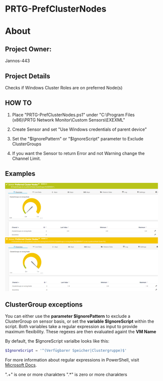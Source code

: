 # PRTG-PrefClusterNodes
# About

## Project Owner:

Jannos-443

## Project Details

Checks if Windows Cluster Roles are on preferred Node(s)

## HOW TO

1. Place "PRTG-PrefClusterNodes.ps1" under "C:\Program Files (x86)\PRTG Network Monitor\Custom Sensors\EXEXML"

2. Create Sensor and set "Use Windows credentials of parent device" 

4. Set the "$IgnorePattern" or "$IgnoreScript" parameter to Exclude ClusterGroups

5. If you want the Sensor to return Error and not Warning change the Channel Limit.


## Examples
![PRTG-PrefClusterNodes](media/PrefClusterNodes-OK.png)
![PRTG-PrefClusterNodes](media/PrefClusterNodes-Warning.png)

ClusterGroup exceptions
------------------
You can either use the **parameter $IgnorePattern** to exclude a ClusterGroup on sensor basis, or set the **variable $IgnoreScript** within the script. Both variables take a regular expression as input to provide maximum flexibility. These regexes are then evaluated againt the **VM Name**

By default, the $IgnoreScript varialbe looks like this:

```powershell
$IgnoreScript = '^(Verfügbarer Speicher|Clustergruppe)$'
```

For more information about regular expressions in PowerShell, visit [Microsoft Docs](https://docs.microsoft.com/en-us/powershell/module/microsoft.powershell.core/about/about_regular_expressions).

".+" is one or more charakters
".*" is zero or more charakters
